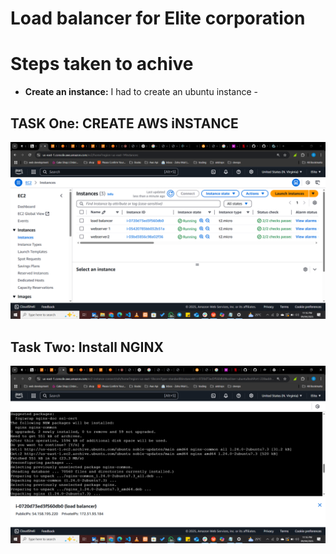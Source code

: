 # Load balancer for Elite corporation

# Steps taken to achive

- **Create an instance:** I had to create an ubuntu instance -


## TASK One: CREATE AWS iNSTANCE
![1](img/image(2).png)

## Task Two: Install NGINX
![2](img/image(3).png)